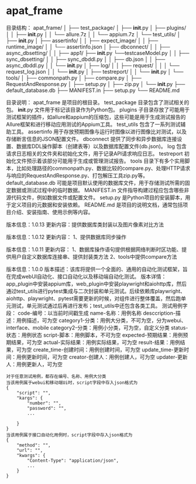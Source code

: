 # apat_frame
目录结构：
apat_frame/
│
├── test_package/
│   ├── __init__.py
│   ├── plugins/
│   │   ├── __init__.py
│   │   └── allure.7z
│   │   └── appium.7z
│   └──  test_utils/
│       ├── __init__.py
│       ├── assertinfo/
│       │   ├── expect_image/
│       │   ├── runtime_image/
│       │   └── assertinfo.json
│       ├── dbconnect/
│       │   ├── async_dbsetting/
│       │   ├── app1/
                ├── __init__.py
                └──testcaseModel.py
│       │   ├── sync_dbsetting/
│       │   ├── sync_dbddl.py
│       │   ├── db.json
│       │   ├── async_dbddl.py
│       │   └── __init__.py
│       ├── log/
│       │   ├── request/
│       │   │   └── request_log.json
│       │   └── __init__.py
│       ├── testreport/
│       │   └── __init__.py
│       └── tools/
│           ├── commonpath.py
│           ├── compare.py
│           ├── RequestAndResponse.py
│           ├── setup.py
│           ├── zip.py
│           └── __init__.py
├── default_database.db
├── MANIFEST.in
├── setup.py
└── README.md

目录说明：
    apat_frame 是项目的根目录。
    test_package 目录包含了测试相关的包。
    __init__.py 文件用于标记该目录作为Python包。
    plugins 子目录存放了可能用于测试框架的插件，如allure和appium的压缩包，这些可能是用于生成测试报告的Allure框架和进行移动应用测试的Appium工具。
    test_utils 包含了一系列测试辅助工具。
    assertinfo 用于存放预期图像与运行时图像以进行图像比对测试，以及存储断言信息的JSON配置文件。
    dbconnect 提供了同步和异步数据库连接设置、数据库DDL操作脚本（创建表等）以及数据库配置文件(db.json)。
    log 包含请求日志相关的文件夹和初始化文件，用于记录API请求响应日志。
    testreport 初始化文件预示着该部分可能用于生成或管理测试报告。
    tools 目录下有多个实用脚本，比如处理路径的commonpath.py、数据比较的compare.py、处理HTTP请求与响应的RequestAndResponse.py、打包解压工具zip.py等。
    default_database.db 可能是项目默认使用的数据库文件，用于存储测试所需的固定数据或测试过程中的临时数据。
    MANIFEST.in 文件指导构建过程应包含哪些非源代码文件，例如数据文件或配置文件。
    setup.py 是Python项目的安装脚本，用于定义项目的元数据和安装依赖。
    README.md 是项目的说明文档，通常包括项目介绍、安装指南、使用示例等内容。


版本信息：1.0.13
更新内容：提供数据库类封装以及图片像素对比方法

版本信息：1.0.12
更新内容：
    1、提供数据库同步操作

版本信息：1.0.11
更新内容：
    1、数据库操作语句提供根据网络判断时区功能、提供用户自定义数据库连接串、提供封装类方法
    2、tools中提供compare方法

版本信息：1.0.0
版本描述：该库将提供一个全面的、通用的自动化测试框架，旨在完成webUI自动化、接口自动化以及移动端自动化测试。
版本详情：
    app_plugin中安装appium库，web_plugin中安装playwright和aiohttp库，然后通过test_utils进行pytest集成与二次封装和单元测试。后续依赖库playwright、aiohttp、playwright、pytest需要更新的时候，对组件进行整体覆盖，然后跑单元测试，单元测试通过后再进行发布；test_utils中还包含各类工具。
    测试用例字段：
    code-编号：以当前时间戳生成
    name-名称：用例名称
    desccription-描述：用例描述，可为空
    category1-分类：用例大分类，不可为空，分为webui、interface、mobile
    category2-分类：用例小分类，可为空，自定义分类
    status-状态：用例状态
    script-脚本：用例脚本，不可为空
    expected-预期结果：用例预期结果，可为空
    actual-实际结果：用例实际结果，可为空
    result-结果：用例结果，可为空
    create_time-创建时间：用例创建时间，可为空
    update_time-更新时间：用例更新时间，可为空
    creator-创建人：用例创建人，可为空
    updater-更新人：用例更新人，可为空


    对于任意测试用例，都存在编号、名称、用例大分类
    当该用例属于webui和移动端Ui时，script字段中存入json格式为
    {
        "script": "",
        "kargs": {
            "number": "",
            "password": "",
            ...

        }
    }
    当该用例属于接口自动化用例时，script字段中存入json格式为
    {
        "method": "",
        "url": "",
        "kwargs": {
            "Content-Type": "application/json",
            ...
        }
    }
